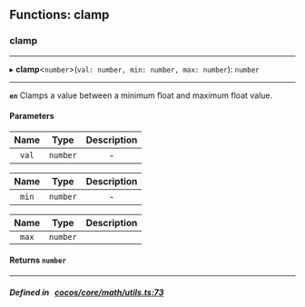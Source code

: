 ## Functions: clamp

### clamp


___
▸ **clamp**<`number`\>(`val: number, min: number, max: number`): `number`
___



**`en`** Clamps a value between a minimum float and maximum float value.<br/>



#### Parameters

| Name | Type | Description |
| :------: | :------: | :------: |
| `val` | `number` | - |

| Name | Type | Description |
| :------: | :------: | :------: |
| `min` | `number` | - |

| Name | Type | Description |
| :------: | :------: | :------: |
| `max` | `number` |   |


#### Returns `number` 
___


##### Defined in &nbsp;   [cocos/core/math/utils.ts:73](https://github.com/cocos-creator/engine/blob/c7bf6b8a9/cocos/core/math/utils.ts#L73)&nbsp;
